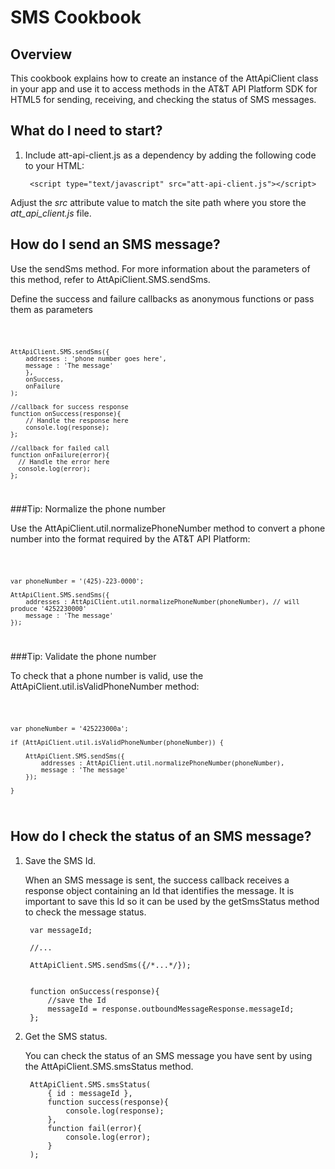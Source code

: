 SMS Cookbook
===

Overview
---
This cookbook explains how to create an instance of the AttApiClient class in your app and use it to access methods in the AT&T API Platform SDK for HTML5 for sending, receiving, and checking the status of SMS messages.

What do I need to start?
---

1. Include att-api-client.js as a dependency by adding the following code to your HTML:  

        <script type="text/javascript" src="att-api-client.js"></script>

Adjust the _src_ attribute value to match the site path where you store the _att_api_client.js_ file.


How do I send an SMS message?
---

Use the sendSms method. For more information about the parameters of this method,  refer to AttApiClient.SMS.sendSms. 

Define the success and failure callbacks as anonymous functions or pass them as parameters

<code>

    AttApiClient.SMS.sendSms({
        addresses : 'phone number goes here',
        message : 'The message'
		},
        onSuccess,
        onFailure
    );

    //callback for success response
    function onSuccess(response){
        // Handle the response here
        console.log(response);
    };

    //callback for failed call
    function onFailure(error){
      // Handle the error here
      console.log(error);
    };

</code>  

###Tip: Normalize the phone number

Use the AttApiClient.util.normalizePhoneNumber method to convert a phone number into the format required by the AT&T API Platform:

<code>

    var phoneNumber = '(425)-223-0000';

    AttApiClient.SMS.sendSms({
        addresses : AttApiClient.util.normalizePhoneNumber(phoneNumber), // will produce '4252230000'
        message : 'The message'
    });    

</code> 


###Tip: Validate the phone number
  
To check that a phone number is valid, use the AttApiClient.util.isValidPhoneNumber method:

<code>

    var phoneNumber = '425223000a';

    if (AttApiClient.util.isValidPhoneNumber(phoneNumber)) {

        AttApiClient.SMS.sendSms({
            addresses : AttApiClient.util.normalizePhoneNumber(phoneNumber),
            message : 'The message'
        });    

    } 

</code>


How do I check the status of an SMS message?
---

1. Save the SMS Id.  

    When an SMS message is sent, the success callback receives a response object containing an Id that identifies the message. It is important to save this Id so it can be used by the getSmsStatus method to check the message status. 

        var messageId;

        //...

        AttApiClient.SMS.sendSms({/*...*/});


        function onSuccess(response){
            //save the Id
            messageId = response.outboundMessageResponse.messageId;
        };
    
2. Get the SMS status. 

    You can check the status of an SMS message you have sent by using the AttApiClient.SMS.smsStatus method.

        AttApiClient.SMS.smsStatus(
			{ id : messageId },
            function success(response){
                console.log(response);
            },
            function fail(error){
                console.log(error);
            }
        );

